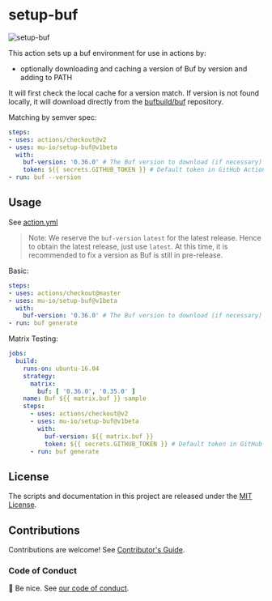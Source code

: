 # setup-buf

![setup-buf](https://github.com/mu-io/setup-buf/workflows/CD/badge.svg)

This action sets up a buf environment for use in actions by:

- optionally downloading and caching a version of Buf by version and adding to PATH

It will first check the local cache for a version match. If version is not found locally, it will download directly from the [bufbuild/buf](https://github.com/bufbuild/buf/releases) repository.

Matching by semver spec:

```yaml
steps:
- uses: actions/checkout@v2
- uses: mu-io/setup-buf@v1beta
  with:
    buf-version: '0.36.0' # The Buf version to download (if necessary) and use.
    token: ${{ secrets.GITHUB_TOKEN }} # Default token in GitHub Action to wave API request limits
- run: buf --version
```

## Usage

See [action.yml](action.yml)

> Note: We reserve the `buf-version` `latest` for the latest release. Hence to obtain the latest release, just use `latest`.
> At this time, it is recommended to fix a version as Buf is still in pre-release.

Basic:

```yaml
steps:
- uses: actions/checkout@master
- uses: mu-io/setup-buf@v1beta
  with:
    buf-version: '0.36.0' # The Buf version to download (if necessary) and use.
- run: buf generate
```

Matrix Testing:

```yaml
jobs:
  build:
    runs-on: ubuntu-16.04
    strategy:
      matrix:
        buf: [ '0.36.0', '0.35.0' ]
    name: Buf ${{ matrix.buf }} sample
    steps:
      - uses: actions/checkout@v2
      - uses: mu-io/setup-buf@v1beta
        with:
          buf-version: ${{ matrix.buf }}
          token: ${{ secrets.GITHUB_TOKEN }} # Default token in GitHub Action to wave API request limits
      - run: buf generate
```

## License

The scripts and documentation in this project are released under the [MIT License](LICENSE).

## Contributions

Contributions are welcome!  See [Contributor's Guide](docs/contributors.md).

### Code of Conduct

:wave: Be nice.  See [our code of conduct](CONDUCT).

